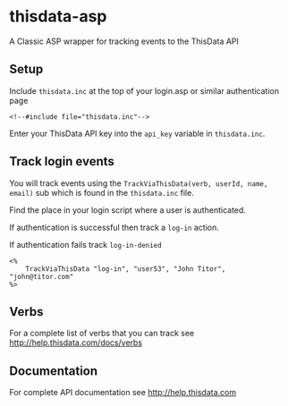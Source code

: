 # thisdata-asp
A Classic ASP wrapper for tracking events to the ThisData API

## Setup
Include `thisdata.inc` at the top of your login.asp or similar authentication page

```
<!--#include file="thisdata.inc"-->
```

Enter your ThisData API key into the `api_key` variable in `thisdata.inc`.


## Track login events
You will track events using the `TrackViaThisData(verb, userId, name, email)` sub
which is found in the `thisdata.inc` file.

Find the place in your login script where a user is authenticated.

If authentication is successful then track a `log-in` action.

If authentication fails track `log-in-denied`

```
<%
    TrackViaThisData "log-in", "user53", "John Titor", "john@titor.com"
%>
```

## Verbs
For a complete list of verbs that you can track see http://help.thisdata.com/docs/verbs

## Documentation
For complete API documentation see http://help.thisdata.com